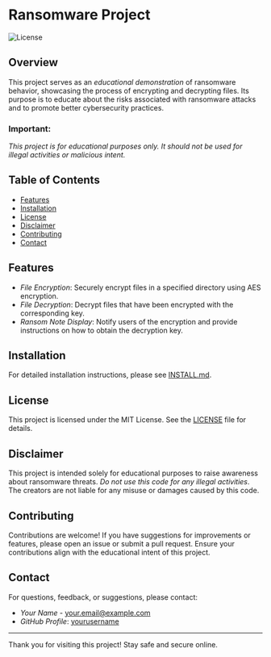 # Ransomware Project

![License](https://img.shields.io/badge/license-MIT-green.svg)

## Overview
This project serves as an *educational demonstration* of ransomware behavior, showcasing the process of encrypting and decrypting files. Its purpose is to educate about the risks associated with ransomware attacks and to promote better cybersecurity practices.

### Important: 
*This project is for educational purposes only. It should not be used for illegal activities or malicious intent.*

## Table of Contents
- [Features](#features)
- [Installation](#installation)
- [License](#license)
- [Disclaimer](#disclaimer)
- [Contributing](#contributing)
- [Contact](#contact)

## Features
- *File Encryption*: Securely encrypt files in a specified directory using AES encryption.
- *File Decryption*: Decrypt files that have been encrypted with the corresponding key.
- *Ransom Note Display*: Notify users of the encryption and provide instructions on how to obtain the decryption key.

## Installation
For detailed installation instructions, please see [INSTALL.md](INSTALL.md).

## License
This project is licensed under the MIT License. See the [LICENSE](LICENSE) file for details.

## Disclaimer
This project is intended solely for educational purposes to raise awareness about ransomware threats. *Do not use this code for any illegal activities*. The creators are not liable for any misuse or damages caused by this code.

## Contributing
Contributions are welcome! If you have suggestions for improvements or features, please open an issue or submit a pull request. Ensure your contributions align with the educational intent of this project.

## Contact
For questions, feedback, or suggestions, please contact:
- *Your Name* - [your.email@example.com](mailto:your.email@example.com)
- *GitHub Profile*: [yourusername](https://github.com/MABDULAHAD-HUB)

---

Thank you for visiting this project! Stay safe and secure online.
